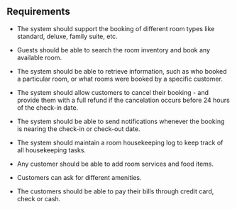 ## Requirements


- The system should support the booking of different room types like standard, deluxe, family suite, etc.

- Guests should be able to search the room inventory and book any available room.

- The system should be able to retrieve information, such as who booked a particular room, or what rooms were booked by a specific customer.

- The system should allow customers to cancel their booking - and provide them with a full refund if the cancelation occurs before 24 hours of the check-in date.

- The system should be able to send notifications whenever the booking is nearing the check-in or check-out date.

- The system should maintain a room housekeeping log to keep track of all housekeeping tasks.

- Any customer should be able to add room services and food items.

- Customers can ask for different amenities.

- The customers should be able to pay their bills through credit card, check or cash.
